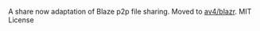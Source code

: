 A share now adaptation of Blaze p2p file sharing. Moved to [av4/blazr](https://github.com/av4/blazr). MIT License
